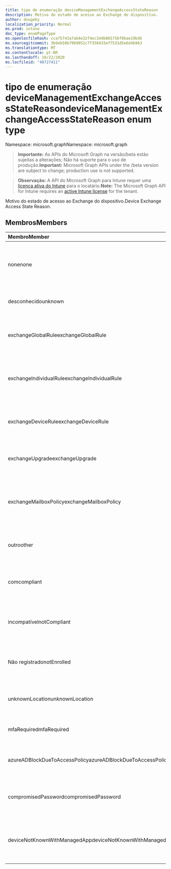 ```yaml
---
title: tipo de enumeração deviceManagementExchangeAccessStateReason
description: Motivo do estado de acesso ao Exchange do dispositivo.
author: dougeby
localization_priority: Normal
ms.prod: intune
doc_type: enumPageType
ms.openlocfilehash: cca75743a7ab4e32f4ec3d4b065756f0bae19bd6
ms.sourcegitcommit: 3b9eb50b790d952c7f350433ef7531d5e6d4b963
ms.translationtype: MT
ms.contentlocale: pt-BR
ms.lasthandoff: 10/22/2020
ms.locfileid: "48727411"
---
```

# <a name="devicemanagementexchangeaccessstatereason-enum-type"></a><span data-ttu-id="b1a75-103">tipo de enumeração deviceManagementExchangeAccessStateReason</span><span class="sxs-lookup"><span data-stu-id="b1a75-103">deviceManagementExchangeAccessStateReason enum type</span></span>

<span data-ttu-id="b1a75-104">Namespace: microsoft.graph</span><span class="sxs-lookup"><span data-stu-id="b1a75-104">Namespace: microsoft.graph</span></span>

> <span data-ttu-id="b1a75-105">**Importante:** As APIs do Microsoft Graph na versão/beta estão sujeitas a alterações; Não há suporte para o uso de produção.</span><span class="sxs-lookup"><span data-stu-id="b1a75-105">**Important:** Microsoft Graph APIs under the /beta version are subject to change; production use is not supported.</span></span>

> <span data-ttu-id="b1a75-106">**Observação:** A API do Microsoft Graph para Intune requer uma [licença ativa do Intune](https://go.microsoft.com/fwlink/?linkid=839381) para o locatário.</span><span class="sxs-lookup"><span data-stu-id="b1a75-106">**Note:** The Microsoft Graph API for Intune requires an [active Intune license](https://go.microsoft.com/fwlink/?linkid=839381) for the tenant.</span></span>

<span data-ttu-id="b1a75-107">Motivo do estado de acesso ao Exchange do dispositivo.</span><span class="sxs-lookup"><span data-stu-id="b1a75-107">Device Exchange Access State Reason.</span></span>

## <a name="members"></a><span data-ttu-id="b1a75-108">Membros</span><span class="sxs-lookup"><span data-stu-id="b1a75-108">Members</span></span>
|<span data-ttu-id="b1a75-109">Membro</span><span class="sxs-lookup"><span data-stu-id="b1a75-109">Member</span></span>|<span data-ttu-id="b1a75-110">Valor</span><span class="sxs-lookup"><span data-stu-id="b1a75-110">Value</span></span>|<span data-ttu-id="b1a75-111">Descrição</span><span class="sxs-lookup"><span data-stu-id="b1a75-111">Description</span></span>|
|:---|:---|:---|
|<span data-ttu-id="b1a75-112">none</span><span class="sxs-lookup"><span data-stu-id="b1a75-112">none</span></span>|<span data-ttu-id="b1a75-113">,0</span><span class="sxs-lookup"><span data-stu-id="b1a75-113">0</span></span>|<span data-ttu-id="b1a75-114">Nenhum motivo de estado de acesso descoberto do Exchange</span><span class="sxs-lookup"><span data-stu-id="b1a75-114">No access state reason discovered from Exchange</span></span>|
|<span data-ttu-id="b1a75-115">desconhecido</span><span class="sxs-lookup"><span data-stu-id="b1a75-115">unknown</span></span>|<span data-ttu-id="b1a75-116">1</span><span class="sxs-lookup"><span data-stu-id="b1a75-116">1</span></span>|<span data-ttu-id="b1a75-117">Razão do estado de acesso desconhecido</span><span class="sxs-lookup"><span data-stu-id="b1a75-117">Unknown access state reason</span></span>|
|<span data-ttu-id="b1a75-118">exchangeGlobalRule</span><span class="sxs-lookup"><span data-stu-id="b1a75-118">exchangeGlobalRule</span></span>|<span data-ttu-id="b1a75-119">duas</span><span class="sxs-lookup"><span data-stu-id="b1a75-119">2</span></span>|<span data-ttu-id="b1a75-120">Estado de acesso determinado pela regra global do Exchange</span><span class="sxs-lookup"><span data-stu-id="b1a75-120">Access state determined by Exchange Global rule</span></span>|
|<span data-ttu-id="b1a75-121">exchangeIndividualRule</span><span class="sxs-lookup"><span data-stu-id="b1a75-121">exchangeIndividualRule</span></span>|<span data-ttu-id="b1a75-122">3D</span><span class="sxs-lookup"><span data-stu-id="b1a75-122">3</span></span>|<span data-ttu-id="b1a75-123">Estado de acesso determinado pela regra individual do Exchange</span><span class="sxs-lookup"><span data-stu-id="b1a75-123">Access state determined by Exchange Individual rule</span></span>|
|<span data-ttu-id="b1a75-124">exchangeDeviceRule</span><span class="sxs-lookup"><span data-stu-id="b1a75-124">exchangeDeviceRule</span></span>|<span data-ttu-id="b1a75-125">4 </span><span class="sxs-lookup"><span data-stu-id="b1a75-125">4</span></span>|<span data-ttu-id="b1a75-126">Estado de acesso determinado pela regra de dispositivo do Exchange</span><span class="sxs-lookup"><span data-stu-id="b1a75-126">Access state determined by Exchange Device rule</span></span>|
|<span data-ttu-id="b1a75-127">exchangeUpgrade</span><span class="sxs-lookup"><span data-stu-id="b1a75-127">exchangeUpgrade</span></span>|<span data-ttu-id="b1a75-128">5 </span><span class="sxs-lookup"><span data-stu-id="b1a75-128">5</span></span>|<span data-ttu-id="b1a75-129">Estado de acesso devido à atualização do Exchange</span><span class="sxs-lookup"><span data-stu-id="b1a75-129">Access state due to Exchange upgrade</span></span>|
|<span data-ttu-id="b1a75-130">exchangeMailboxPolicy</span><span class="sxs-lookup"><span data-stu-id="b1a75-130">exchangeMailboxPolicy</span></span>|<span data-ttu-id="b1a75-131">6 </span><span class="sxs-lookup"><span data-stu-id="b1a75-131">6</span></span>|<span data-ttu-id="b1a75-132">Estado de acesso determinado pela política de caixa de correio do Exchange</span><span class="sxs-lookup"><span data-stu-id="b1a75-132">Access state determined by Exchange Mailbox Policy</span></span>|
|<span data-ttu-id="b1a75-133">outro</span><span class="sxs-lookup"><span data-stu-id="b1a75-133">other</span></span>|<span data-ttu-id="b1a75-134">7 </span><span class="sxs-lookup"><span data-stu-id="b1a75-134">7</span></span>|<span data-ttu-id="b1a75-135">Estado de acesso determinado pelo Exchange</span><span class="sxs-lookup"><span data-stu-id="b1a75-135">Access state determined by Exchange</span></span>|
|<span data-ttu-id="b1a75-136">com</span><span class="sxs-lookup"><span data-stu-id="b1a75-136">compliant</span></span>|<span data-ttu-id="b1a75-137">8 </span><span class="sxs-lookup"><span data-stu-id="b1a75-137">8</span></span>|<span data-ttu-id="b1a75-138">Estado de acesso concedido por desafio de conformidade</span><span class="sxs-lookup"><span data-stu-id="b1a75-138">Access state granted by compliance challenge</span></span>|
|<span data-ttu-id="b1a75-139">incompatível</span><span class="sxs-lookup"><span data-stu-id="b1a75-139">notCompliant</span></span>|<span data-ttu-id="b1a75-140">9 </span><span class="sxs-lookup"><span data-stu-id="b1a75-140">9</span></span>|<span data-ttu-id="b1a75-141">Estado de acesso revogado pelo desafio de conformidade</span><span class="sxs-lookup"><span data-stu-id="b1a75-141">Access state revoked by compliance challenge</span></span>|
|<span data-ttu-id="b1a75-142">Não registrado</span><span class="sxs-lookup"><span data-stu-id="b1a75-142">notEnrolled</span></span>|<span data-ttu-id="b1a75-143">10 </span><span class="sxs-lookup"><span data-stu-id="b1a75-143">10</span></span>|<span data-ttu-id="b1a75-144">Estado de acesso revogado pelo desafio de gerenciamento</span><span class="sxs-lookup"><span data-stu-id="b1a75-144">Access state revoked by management challenge</span></span>|
|<span data-ttu-id="b1a75-145">unknownLocation</span><span class="sxs-lookup"><span data-stu-id="b1a75-145">unknownLocation</span></span>|<span data-ttu-id="b1a75-146">12 </span><span class="sxs-lookup"><span data-stu-id="b1a75-146">12</span></span>|<span data-ttu-id="b1a75-147">Estado de acesso devido à localização desconhecida</span><span class="sxs-lookup"><span data-stu-id="b1a75-147">Access state due to unknown location</span></span>|
|<span data-ttu-id="b1a75-148">mfaRequired</span><span class="sxs-lookup"><span data-stu-id="b1a75-148">mfaRequired</span></span>|<span data-ttu-id="b1a75-149">13 </span><span class="sxs-lookup"><span data-stu-id="b1a75-149">13</span></span>|<span data-ttu-id="b1a75-150">Estado de acesso devido ao desafio da MFA</span><span class="sxs-lookup"><span data-stu-id="b1a75-150">Access state due to MFA challenge</span></span>|
|<span data-ttu-id="b1a75-151">azureADBlockDueToAccessPolicy</span><span class="sxs-lookup"><span data-stu-id="b1a75-151">azureADBlockDueToAccessPolicy</span></span>|<span data-ttu-id="b1a75-152">14 </span><span class="sxs-lookup"><span data-stu-id="b1a75-152">14</span></span>|<span data-ttu-id="b1a75-153">Estado de acesso revogado pela política de acesso AAD</span><span class="sxs-lookup"><span data-stu-id="b1a75-153">Access State revoked by AAD Access Policy</span></span>|
|<span data-ttu-id="b1a75-154">compromisedPassword</span><span class="sxs-lookup"><span data-stu-id="b1a75-154">compromisedPassword</span></span>|<span data-ttu-id="b1a75-155">15 </span><span class="sxs-lookup"><span data-stu-id="b1a75-155">15</span></span>|<span data-ttu-id="b1a75-156">Estado de acesso revogado por senha comprometida</span><span class="sxs-lookup"><span data-stu-id="b1a75-156">Access State revoked by compromised password</span></span>|
|<span data-ttu-id="b1a75-157">deviceNotKnownWithManagedApp</span><span class="sxs-lookup"><span data-stu-id="b1a75-157">deviceNotKnownWithManagedApp</span></span>|<span data-ttu-id="b1a75-158">16 </span><span class="sxs-lookup"><span data-stu-id="b1a75-158">16</span></span>|<span data-ttu-id="b1a75-159">Estado de acesso revogado por desafio de aplicativo gerenciado</span><span class="sxs-lookup"><span data-stu-id="b1a75-159">Access state revoked by managed application challenge</span></span>|





